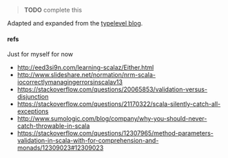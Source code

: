 > **TODO** complete this

Adapted and expanded from the [typelevel blog](http://typelevel.org/blog/2014/02/21/error-handling.html).

#### refs

Just for myself for now

- http://eed3si9n.com/learning-scalaz/Either.html
- http://www.slideshare.net/normation/nrm-scala-iocorrectlymanagingerrorsinscalav13
- https://stackoverflow.com/questions/20065853/validation-versus-disjunction
- https://stackoverflow.com/questions/21170322/scala-silently-catch-all-exceptions
- http://www.sumologic.com/blog/company/why-you-should-never-catch-throwable-in-scala
- https://stackoverflow.com/questions/12307965/method-parameters-validation-in-scala-with-for-comprehension-and-monads/12309023#12309023

